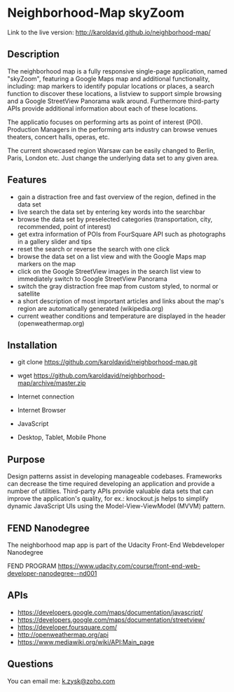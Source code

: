 # Neighborhood-Map skyZoom

Link to the live version: http://karoldavid.github.io/neighborhood-map/

## Description

The neighborhood map is a fully responsive single-page application, named "skyZoom", featuring a Google Maps map and additional functionality, including: map markers to identify popular locations or places, a search function to discover these locations,
a listview to support simple browsing and a Google StreetView Panorama walk around. Furthermore third-party APIs provide
additional information about each of these locations.

The applicatio focuses on performing arts as point of interest (POI). Production Managers in the performing arts industry 
can browse venues theaters, concert halls, operas, etc.

The current showcased region Warsaw can be easily changed to Berlin, Paris, London etc. Just change the underlying data set to any given area.

## Features

- gain a distraction free and fast overview of the region, defined in the data set
- live search the data set by entering key words into the searchbar
- browse the data set by preselected categories (transportation, city, recommended, point of interest)
- get extra information of POIs from FourSquare API such as photographs in a gallery slider and tips
- reset the search or reverse the search with one click
- browse the data set on a list view and with the Google Maps map markers on the map
- click on the Google StreetView images in the search list view to immediately switch to Google StreetView Panorama
- switch the gray distraction free map from custom styled, to normal or satellite
- a short description of most important articles and links about the map's region are automatically generated (wikipedia.org)
- current weather conditions and temperature are displayed in the header (openweathermap.org)

## Installation

* git clone https://github.com/karoldavid/neighborhood-map.git
* wget https://github.com/karoldavid/neighborhood-map/archive/master.zip

* Internet connection
* Internet Browser
* JavaScript
* Desktop, Tablet, Mobile Phone

## Purpose

Design patterns assist in developing manageable codebases. Frameworks can decrease the time required developing an application
and provide a number of utilities. Third-party APIs provide valuable data sets that can improve the application's quality, 
for ex.: knockout.js helps to simplify dynamic JavaScript UIs using the Model-View-ViewModel (MVVM) pattern.

## FEND Nanodegree

The neighborhood map app is part of the Udacity Front-End Webdeveloper Nanodegree

FEND PROGRAM https://www.udacity.com/course/front-end-web-developer-nanodegree--nd001

## APIs

* https://developers.google.com/maps/documentation/javascript/
* https://developers.google.com/maps/documentation/streetview/
* https://developer.foursquare.com/
* http://openweathermap.org/api
* https://www.mediawiki.org/wiki/API:Main_page

## Questions

You can email me: k.zysk@zoho.com
